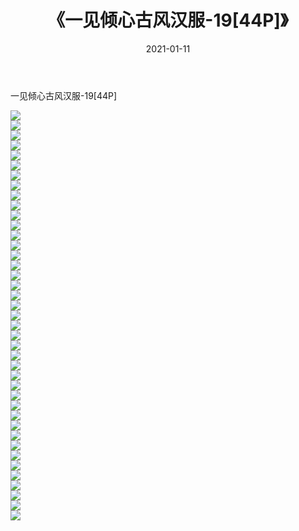 ﻿---
layout: post
title:  《一见倾心古风汉服-19[44P]》
date:   2021-01-11
img: http://pic.660000.xyz/1:down/唯美/2021/一见倾心古风汉服-19[44P]/000.jpg
categories: [美女, 清纯, 唯美]
---

一见倾心古风汉服-19[44P]

  ![](http://pic.660000.xyz/1:down/唯美/2021/一见倾心古风汉服-19[44P]/001.jpg) <br> ![](http://pic.660000.xyz/1:down/唯美/2021/一见倾心古风汉服-19[44P]/002.jpg) <br> ![](http://pic.660000.xyz/1:down/唯美/2021/一见倾心古风汉服-19[44P]/003.jpg) <br> ![](http://pic.660000.xyz/1:down/唯美/2021/一见倾心古风汉服-19[44P]/004.jpg) <br> ![](http://pic.660000.xyz/1:down/唯美/2021/一见倾心古风汉服-19[44P]/005.jpg) <br> ![](http://pic.660000.xyz/1:down/唯美/2021/一见倾心古风汉服-19[44P]/006.jpg) <br> ![](http://pic.660000.xyz/1:down/唯美/2021/一见倾心古风汉服-19[44P]/007.jpg) <br> ![](http://pic.660000.xyz/1:down/唯美/2021/一见倾心古风汉服-19[44P]/008.jpg) <br> ![](http://pic.660000.xyz/1:down/唯美/2021/一见倾心古风汉服-19[44P]/009.jpg) <br> ![](http://pic.660000.xyz/1:down/唯美/2021/一见倾心古风汉服-19[44P]/010.jpg) <br> ![](http://pic.660000.xyz/1:down/唯美/2021/一见倾心古风汉服-19[44P]/011.jpg) <br> ![](http://pic.660000.xyz/1:down/唯美/2021/一见倾心古风汉服-19[44P]/012.jpg) <br> ![](http://pic.660000.xyz/1:down/唯美/2021/一见倾心古风汉服-19[44P]/013.jpg) <br> ![](http://pic.660000.xyz/1:down/唯美/2021/一见倾心古风汉服-19[44P]/014.jpg) <br> ![](http://pic.660000.xyz/1:down/唯美/2021/一见倾心古风汉服-19[44P]/015.jpg) <br> ![](http://pic.660000.xyz/1:down/唯美/2021/一见倾心古风汉服-19[44P]/016.jpg) <br> ![](http://pic.660000.xyz/1:down/唯美/2021/一见倾心古风汉服-19[44P]/017.jpg) <br> ![](http://pic.660000.xyz/1:down/唯美/2021/一见倾心古风汉服-19[44P]/018.jpg) <br> ![](http://pic.660000.xyz/1:down/唯美/2021/一见倾心古风汉服-19[44P]/019.jpg) <br> ![](http://pic.660000.xyz/1:down/唯美/2021/一见倾心古风汉服-19[44P]/020.jpg) <br> ![](http://pic.660000.xyz/1:down/唯美/2021/一见倾心古风汉服-19[44P]/021.jpg) <br> ![](http://pic.660000.xyz/1:down/唯美/2021/一见倾心古风汉服-19[44P]/022.jpg) <br> ![](http://pic.660000.xyz/1:down/唯美/2021/一见倾心古风汉服-19[44P]/023.jpg) <br> ![](http://pic.660000.xyz/1:down/唯美/2021/一见倾心古风汉服-19[44P]/024.jpg) <br> ![](http://pic.660000.xyz/1:down/唯美/2021/一见倾心古风汉服-19[44P]/025.jpg) <br> ![](http://pic.660000.xyz/1:down/唯美/2021/一见倾心古风汉服-19[44P]/026.jpg) <br> ![](http://pic.660000.xyz/1:down/唯美/2021/一见倾心古风汉服-19[44P]/027.jpg) <br> ![](http://pic.660000.xyz/1:down/唯美/2021/一见倾心古风汉服-19[44P]/028.jpg) <br> ![](http://pic.660000.xyz/1:down/唯美/2021/一见倾心古风汉服-19[44P]/029.jpg) <br> ![](http://pic.660000.xyz/1:down/唯美/2021/一见倾心古风汉服-19[44P]/030.jpg) <br> ![](http://pic.660000.xyz/1:down/唯美/2021/一见倾心古风汉服-19[44P]/031.jpg) <br> ![](http://pic.660000.xyz/1:down/唯美/2021/一见倾心古风汉服-19[44P]/032.jpg) <br> ![](http://pic.660000.xyz/1:down/唯美/2021/一见倾心古风汉服-19[44P]/033.jpg) <br> ![](http://pic.660000.xyz/1:down/唯美/2021/一见倾心古风汉服-19[44P]/034.jpg) <br> ![](http://pic.660000.xyz/1:down/唯美/2021/一见倾心古风汉服-19[44P]/035.jpg) <br> ![](http://pic.660000.xyz/1:down/唯美/2021/一见倾心古风汉服-19[44P]/036.jpg) <br> ![](http://pic.660000.xyz/1:down/唯美/2021/一见倾心古风汉服-19[44P]/037.jpg) <br> ![](http://pic.660000.xyz/1:down/唯美/2021/一见倾心古风汉服-19[44P]/038.jpg) <br> ![](http://pic.660000.xyz/1:down/唯美/2021/一见倾心古风汉服-19[44P]/039.jpg) <br> ![](http://pic.660000.xyz/1:down/唯美/2021/一见倾心古风汉服-19[44P]/040.jpg) <br> ![](http://pic.660000.xyz/1:down/唯美/2021/一见倾心古风汉服-19[44P]/041.jpg) <br>